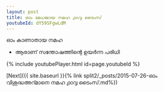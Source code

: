 ```yaml
---
layout: post
title: ഓം മേധജായ നമഹ ൧൦൮ ടൈംസ്
youtubeId: dY59SFgwLdM
---
```

 
 
 ഓം കാണാതായ നമഹ 
 
 -  ആരാണ് സന്തോഷത്തിന്റെ ഉയർന്ന പരിധി 
 
  
 
  
 
 
 
 
 
 


{% include youtubePlayer.html id=page.youtubeId %}
 
[Next]({{ site.baseurl }}{% link  split2/_posts/2015-07-26-ഓം വിശുദ്ധഅറ്മാനെ നമഹ  ൧൦൮ ടൈംസ്.md%})
 
